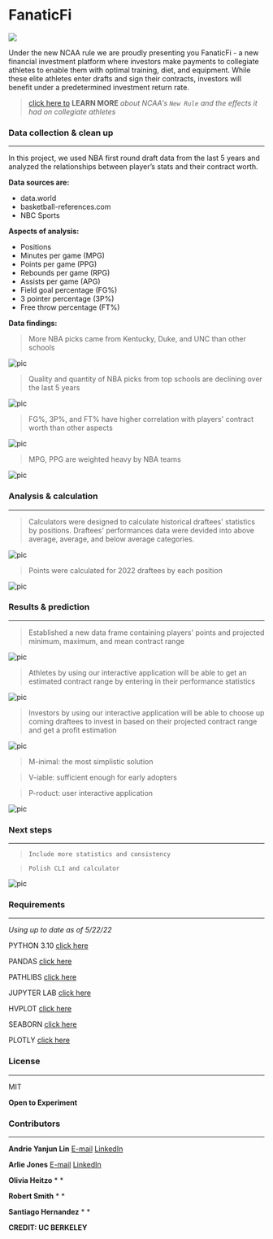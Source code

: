 # FanaticFi  

 ![](images/header.png)

Under the new NCAA rule we are proudly presenting you FanaticFi - a new financial investment platform where investors make payments to collegiate athletes to enable them with optimal training, diet, and equipment. While these elite athletes enter drafts and sign their contracts, investors will benefit under a predetermined investment return rate.

>[click here  to](https://www.boston.com/sports/college-sports/2021/07/01/ncaa-paying-athletes-rules)  **LEARN MORE** *about NCAA's  ` New Rule ` and the effects it had on collegiate athletes*

### Data collection & clean up
---
In this project, we used NBA first round draft data from the last 5 years and analyzed the relationships between player’s stats and their contract worth. 

**Data sources are:**

* data.world
* basketball-references.com
* NBC Sports

**Aspects of analysis:**

* Positions
* Minutes per game (MPG)
* Points per game (PPG)
* Rebounds per game (RPG)
* Assists per game (APG)
* Field goal percentage (FG%)
* 3 pointer percentage (3P%)
* Free throw percentage (FT%)

**Data findings:**

>More NBA picks came from Kentucky, Duke, and UNC than other schools

![pic](images/school.png)

>Quality and quantity of NBA picks from top schools are declining over the last 5 years

![pic](images/picks.png)

>FG%, 3P%, and FT% have higher correlation with players' contract worth than other aspects

![pic](images/correlation.png)

>MPG, PPG are weighted heavy by NBA teams

![pic](images/radar.png)

### Analysis & calculation
---
>Calculators were designed to calculate historical draftees' statistics by positions. Draftees' performances data were devided into above average, average, and below average categories.

![pic](images/calc.png)

>Points were calculated for 2022 draftees by each position

![pic](images/points.png)

### Results & prediction
---
>Established a new data frame containing players' points and projected minimum, maximum, and mean contract range

![pic](images/results.png)

>Athletes by using our interactive application will be able to get an estimated contract range by entering in their performance statistics

![pic](images/player.png)

>Investors by using our interactive application will be able to choose up coming draftees to invest in based on their projected contract range and get a profit estimation

![pic](images/investor.png)

>M-inimal: the most simplistic solution

>V-iable: sufficient enough for early adopters

>P-roduct: user interactive application

![pic](images/product.png)

### Next steps
---
>`Include more statistics and consistency`

>`Polish CLI and calculator`

![pic](images/next.png)

 
### Requirements
---
 *Using up to date as of 5/22/22*
 
 PYTHON 3.10 [click here](https://www.python.org/downloads/)

PANDAS [click here](https://pandas.pydata.org/pandas-docs/stable/getting_started/install.html)

PATHLIBS [click here](https://pypi.org/project/pathlib/)

JUPYTER LAB [click here](https://jupyterlab.readthedocs.io/en/stable/getting_started/installation.html)

HVPLOT [click here](https://hvplot.holoviz.org/developer_guide/index.html)

SEABORN [click here](https://seaborn.pydata.org/installing.html)

PLOTLY [click here](https://plotly.com/python/getting-started/)
 

### License
---

MIT

**Open to Experiment**

### Contributors
---
**Andrie Yanjun Lin**
[E-mail](yanjun.lin.andrie@gmail.com)
[LinkedIn](https://www.linkedin.com/in/yanjun-linked)

**Arlie Jones**
[E-mail](arliejones98@gmail.com)
[LinkedIn](https://www.linkedin.com/in/arlie-jones-020092159/)

**Olivia Heitzo**
* 
* 

**Robert Smith**
*
*

**Santiago Hernandez**
*
*


**CREDIT: UC BERKELEY**
